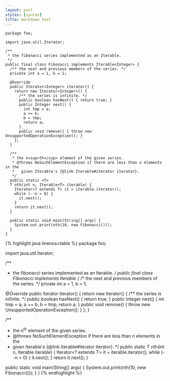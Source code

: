```yaml
---
layout: post
styles: [syntax]
title: markdown test
---
```

~~~ { java }
package foo;

import java.util.Iterator;

/**
 * the fibonacci series implemented as an Iterable.
 */
public final class Fibonacci implements Iterable<Integer> {
  /** the next and previous members of the series. */
  private int a = 1, b = 1;

  @Override
  public Iterator<Integer> iterator() {
    return new Iterator<Integer>() {
      /** the series is infinite. */
      public boolean hasNext() { return true; }
      public Integer next() {
        int tmp = a;
        a += b;
        b = tmp;
        return a;
      }
      public void remove() { throw new UnsupportedOperationException(); }
    };
  }

  /**
   * the n<sup>th</sup> element of the given series.
   * @throws NoSuchElementException if there are less than n elements in the
   *   given Iterable's {@link Iterable#iterator iterator}.
   */
  public static <T>
  T nth(int n, Iterable<T> iterable) {
    Iterator<? extends T> it = iterable.iterator();
    while (--n > 0) {
      it.next();
    }
    return it.next();
  }

  public static void main(String[] args) {
    System.out.print(nth(10, new Fibonacci()));
  }
}
~~~
{% highlight java linenos=table %}
package foo;

import java.util.Iterator;

/**
 * the fibonacci series implemented as an Iterable.
 */
public final class Fibonacci implements Iterable<Integer> {
  /** the next and previous members of the series. */
  private int a = 1, b = 1;

  @Override
  public Iterator<Integer> iterator() {
    return new Iterator<Integer>() {
      /** the series is infinite. */
      public boolean hasNext() { return true; }
      public Integer next() {
        int tmp = a;
        a += b;
        b = tmp;
        return a;
      }
      public void remove() { throw new UnsupportedOperationException(); }
    };
  }

  /**
   * the n<sup>th</sup> element of the given series.
   * @throws NoSuchElementException if there are less than n elements in the
   *   given Iterable's {@link Iterable#iterator iterator}.
   */
  public static <T>
  T nth(int n, Iterable<T> iterable) {
    Iterator<? extends T> it = iterable.iterator();
    while (--n > 0) {
      it.next();
    }
    return it.next();
  }

  public static void main(String[] args) {
    System.out.print(nth(10, new Fibonacci()));
  }
}
{% endhighlight %}

